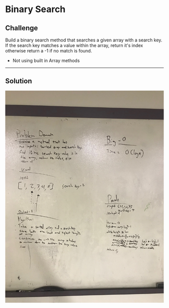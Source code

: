 # Binary Search

## Challenge
Build a binary search method that searches a given array with a search key. If the search key matches a value within the array, return it's index otherwise return a -1 if no match is found.
* Not using built in Array methods
***
## Solution
![ArrayBinarySearch whiteboard image](../../assets/array_binary_search.JPG)